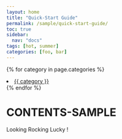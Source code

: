 ```yaml
---
layout: home
title: "Quick-Start Guide"
permalink: /sample/quick-start-guide/
toc: true
sidebar:
  nav: "docs"
tags: [hot, summer]
categories: [foo, bar]
---
```


{% for category in  page.categories %}
<li><a href="{{ '/tag/' | append: tag | relative_url }}">{{ category }}</a></li>
{% endfor %}

# CONTENTS-SAMPLE

Looking Rocking Lucky !
